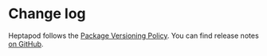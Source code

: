 # Change log

Heptapod follows the [Package Versioning Policy](https://pvp.haskell.org).
You can find release notes [on GitHub](https://github.com/tfausak/heptapod/releases).
